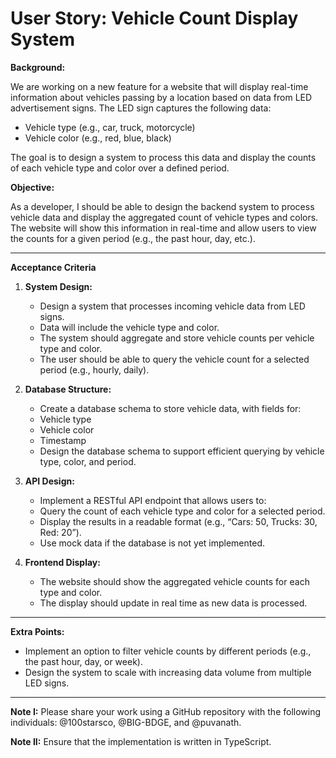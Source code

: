# User Story: Vehicle Count Display System

**Background:**

We are working on a new feature for a website
that will display real-time information about vehicles passing by a location based on data from LED advertisement signs.
The LED sign captures the following data:

- Vehicle type (e.g., car, truck, motorcycle)
- Vehicle color (e.g., red, blue, black)

The goal is
to design a system to process this data and display the counts of each vehicle type and color over a defined period.

**Objective:**

As a developer,
I should be able to design the backend system to process vehicle data
and display the aggregated count of vehicle types and colors.
The website will show this information in real-time and allow users to view the counts for a given period
(e.g., the past hour, day, etc.).

---

**Acceptance Criteria**

1. **System Design:**
    - Design a system that processes incoming vehicle data from LED signs.
    - Data will include the vehicle type and color.
    - The system should aggregate and store vehicle counts per vehicle type and color.
    - The user should be able to query the vehicle count for a selected period (e.g., hourly, daily).
2. **Database Structure:**
    - Create a database schema to store vehicle data, with fields for:
    - Vehicle type
    - Vehicle color
    - Timestamp
    - Design the database schema to support efficient querying by vehicle type, color, and period.

3. **API Design:**
   - Implement a RESTful API endpoint that allows users to:
   - Query the count of each vehicle type and color for a selected period.
   - Display the results in a readable format (e.g., “Cars: 50, Trucks: 30, Red: 20”).
   - Use mock data if the database is not yet implemented.

4. **Frontend Display:**

   - The website should show the aggregated vehicle counts for each type and color. 
   - The display should update in real time as new data is processed.

---

**Extra Points:**

- Implement an option to filter vehicle counts by different periods (e.g., the past hour, day, or week). 
- Design the system to scale with increasing data volume from multiple LED signs.

---

**Note I:** Please share your work using a GitHub repository with the following individuals: @100starsco, @BIG-BDGE, and @puvanath.

**Note II:** Ensure that the implementation is written in TypeScript.